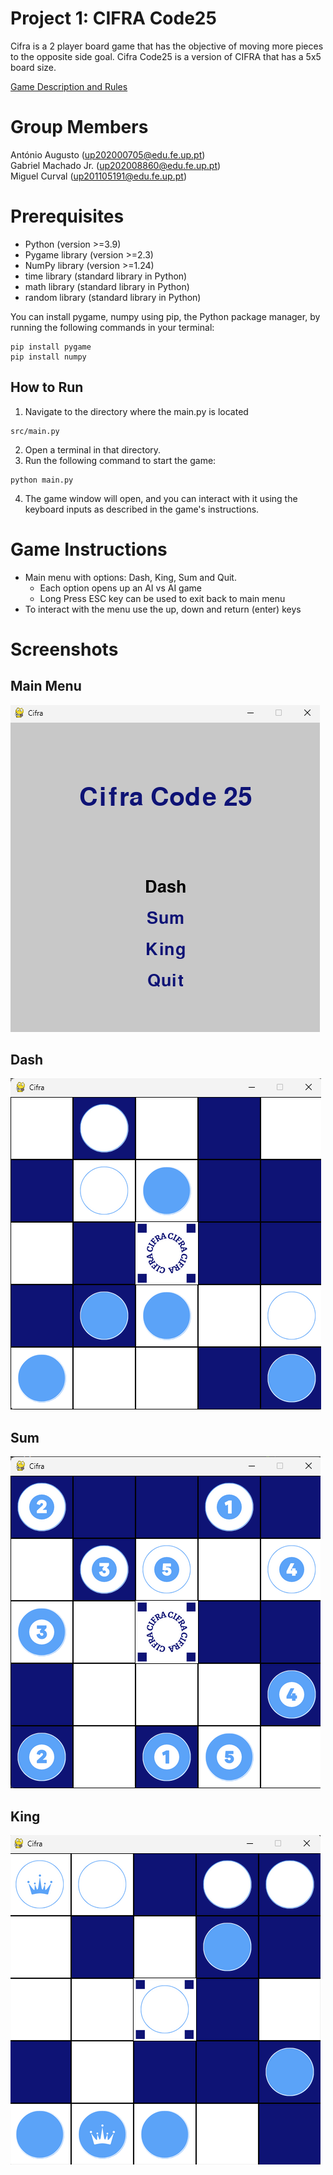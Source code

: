 # Project 1: CIFRA Code25 

Cifra is a 2 player board game that has the objective of moving more pieces to the opposite side goal.
Cifra Code25 is a version of CIFRA that has a 5x5 board size.

[Game Description and Rules](https://github.com/gabrieltmjr/FEUP-AI-Project-1/blob/main/docs/game-description-and-rules.md) <br>

# Group Members

António Augusto (up202000705@edu.fe.up.pt) <br>
Gabriel Machado Jr. (up202008860@edu.fe.up.pt) <br>
Miguel Curval (up201105191@edu.fe.up.pt)

# Prerequisites

- Python (version >=3.9)
- Pygame library (version >=2.3)
- NumPy library (version >=1.24)
- time library (standard library in Python)
- math library (standard library in Python)
- random library (standard library in Python)

You can install pygame, numpy using pip, the Python package manager, by running the following commands in your terminal:

```
pip install pygame
pip install numpy
```

## How to Run

1. Navigate to the directory where the main.py is located
```
src/main.py
```
2. Open a terminal in that directory.
3. Run the following command to start the game:
```
python main.py
```

4. The game window will open, and you can interact with it using the keyboard inputs as described in the game's instructions.


# Game Instructions

- Main menu with options: Dash, King, Sum and Quit.
  - Each option opens up an AI vs AI game
  - Long Press ESC key can be used to exit back to main menu
- To interact with the menu use the up, down and return (enter) keys


# Screenshots

## Main Menu

![Main Menu](https://github.com/gabrieltmjr/FEUP-AI-Project-1/blob/main/docs/img/main-menu-screenshot.png)

## Dash

![Dash](https://github.com/gabrieltmjr/FEUP-AI-Project-1/blob/main/docs/img/dash-screenshot.png)

## Sum

![Sum](https://github.com/gabrieltmjr/FEUP-AI-Project-1/blob/main/docs/img/sum-screenshot.png)

## King

![King](https://github.com/gabrieltmjr/FEUP-AI-Project-1/blob/main/docs/img/king-screenshot.png)
